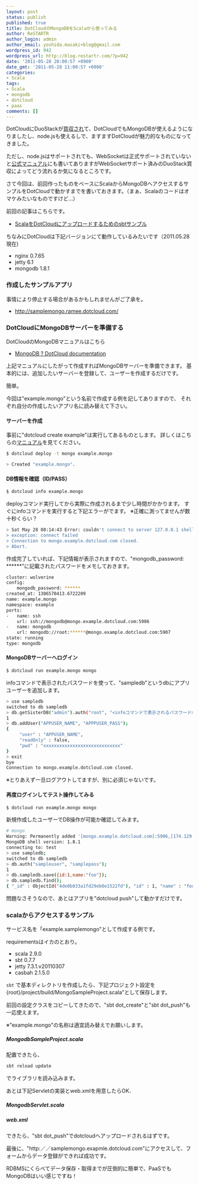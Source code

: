 ```yaml
---
layout: post
status: publish
published: true
title: DotCloudのMongoDBをScalaから使ってみる
author: ReSTARTR
author_login: admin
author_email: yoshida.masaki+blog@gmail.com
wordpress_id: 942
wordpress_url: http://blog.restartr.com/?p=942
date: '2011-05-28 20:00:57 +0900'
date_gmt: '2011-05-28 11:00:57 +0900'
categories:
- Scala
tags:
- Scala
- mongodb
- dotcloud
- paas
comments: []
---
```

DotCloudにDuoStackが<a href="http://gigaom.com/cloud/exclusive-paas-startups-unite-dotcloud-buys-duostack/">買収され</a>て、DotCloudでもMongoDBが使えるようになりましたし、node.jsも使えるしで、ますますDotCloudが魅力的なものになってきました。

ただし、node.jsはサポートされても、WebSocketは正式サポートされていないと<a href="http://docs.dotcloud.com/components/nodejs/">公式マニュアル</a>にも書いてありますがWebSocketサポート済みのDuoStack買収によってどう流れるか気になるところです。

さて今回は、前回作ったものをベースにScalaからMongoDBへアクセスするサンプルをDotCloudで動かすまでを書いておきます。（まぁ、Scalaのコードはオマケみたいなものですけど…）

前回の記事はこちらです。

 * <a href="http://blog.restartr.com/2011/05/09/sample-sbt-project-for-dotcloud/">ScalaをDotCloudにアップロードするためのsbtサンプル</a>

ちなみにDotCloudは下記バージョンにて動作しているみたいです（2011.05.28現在)

   * nginx 0.7.65
   * jetty 6.1
   * mongodb 1.8.1

### 作成したサンプルアプリ

事情により停止する場合があるかもしれませんがご了承を。

 * <a href="http://samplemongo.ramee.dotcloud.com/">http://samplemongo.ramee.dotcloud.com/</a>

### DotCloudにMongoDBサーバーを準備する

DotCloudのMongoDBマニュアルはこちら

  * <a href="http://docs.dotcloud.com/components/mongodb/">MongoDB ? DotCloud documentation</a>

上記マニュアルにしたがって作成すればMongoDBサーバーを準備できます。
基本的には、追加したいサーバーを登録して、ユーザーを作成するだけです。

簡単。

今回は"example.mongo"という名前で作成する例を記してありますので、
それぞれ自分の作成したいアプリ名に読み替えて下さい。

#### サーバーを作成

事前に"dotcloud create example"は実行してあるものとします。
詳しくはこちらの<a href="http://docs.dotcloud.com/tutorials/firststeps/#id2">マニュアル</a>を見てください。

```bash
$ dotcloud deploy -t mongo example.mongo
```

```bash
> Created "example.mongo".
```

#### DB情報を確認（ID/PASS）

```bash
$ dotcloud info example.mongo
```

deployコマンド実行してから実際に作成されるまで少し時間がかかります。
すぐにinfoコマンドを実行すると下記エラーがでます。
※正確に測ってませんが数十秒くらい？

```bash
> Sat May 28 08:14:43 Error: couldn't connect to server 127.0.0.1 shell/mongo.js:79
> exception: connect failed
> Connection to mongo.example.dotcloud.com closed.
> Abort.
```

作成完了していれば、下記情報が表示されますので、"mongodb_password: ******"に記載されたパスワードをメモしておきます。

```bash
cluster: wolverine
config:
    mongodb_password: ******
created_at: 1306570413.6722209
name: example.mongo
namespace: example
ports:
-   name: ssh
    url: ssh://mongodb@mongo.example.dotcloud.com:5906
-   name: mongodb
    url: mongodb://root:******@mongo.example.dotcloud.com:5907
state: running
type: mongodb
```

#### MongoDBサーバーへログイン

```bash
$ dotcloud run example.mongo mongo
```

infoコマンドで表示されたパスワードを使って、"sampledb"というdbにアプリユーザーを追加します。

```bash
> use sampledb
switched to db sampledb
> db.getSisterDB("admin").auth("root", "<infoコマンドで表示されるパスワード>");
1
> db.addUser("APPUSER_NAME", "APPPUSER_PASS");
{
     "user" : "APPUSER_NAME",
     "readOnly" : false,
     "pwd" : "xxxxxxxxxxxxxxxxxxxxxxxxxxxxx"
}
> exit
bye
Connection to mongo.example.dotcloud.com closed.
```

※とりあえず一旦ログアウトしてますが、別に必須じゃないです。

#### 再度ログインしてテスト操作してみる
```bash
$ dotcloud run example.mongo mongo
```

新規作成したユーザーでDB操作が可能か確認してみます。

```bash
# mongo
Warning: Permanently added '[mongo.example.dotcloud.com]:5906,[174.129.17.131]:5906' (RSA) > to the list of known hosts.
MongoDB shell version: 1.8.1
connecting to: test
> use sampledb;
switched to db sampledb
> db.auth("sampleuser", "samplepass");
1
> db.sampledb.save({id:1,name:"foo"});
> db.sampledb.find();
{ "_id" : ObjectId("4de0b033a1fd29eb0e1522fd"), "id" : 1, "name" : "foo" }
```

問題なさそうなので、あとはアプリを"dotcloud push"して動かすだけです。

### scalaからアクセスするサンプル

サービス名を「example.samplemongo"として作成する例です。

requirementsはイカのとおり。

 * scala 2.9.0
 * sbt 0.7.7
 * jetty 7.3.1.v20110307
 * casbah 2.1.5.0

<code>sbt</code>
で基本ディレクトリを作成したら、下記プロジェクト設定を{root}/project/build/MongoSampleProject.scala"として保存します。

前回の設定クラスをコピーしてきたので、"sbt dot_create"と"sbt dot_push"も一応使えます。

※"example.mongo"の名称は適宜読み替えでお願いします。
##### MongodbSampleProject.scala

<script src="https://gist.github.com/996769.js?file=MongodbSampleProject.scala"></script>

配置できたら、

```bash
sbt reload update
```

でライブラリを読み込みます。

あとは下記Servletの実装とweb.xmlを用意したらOK．

##### MongodbServlet.scala

<script src="https://gist.github.com/996769.js?file=MonbodbServlet.scala"></script>

##### web.xml

<script src="https://gist.github.com/996769.js?file=web.xml"></script>

できたら、"sbt dot_push"でdotcloudへアップロードされるはずです。

最後に、"http:／／samplemongo.exapmle.dotcloud.com"にアクセスして、フォームからデータ登録ができれば成功です。

RDBMSにくらべてデータ保存・取得までが圧倒的に簡単で、PaaSでもMongoDBはいい感じですね！

